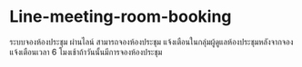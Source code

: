 # Line-meeting-room-booking
ระบบจองห้องประชุม ผ่านไลน์
สามารถจองห้องประชุม แจ้งเตือนในกลุ่มผู้ดูแลห้องประชุมหลังจากจอง แจ้งเตือนเวลา 6 โมงเช้าถ้าวันนั้นมีการจองห้องประชุม 